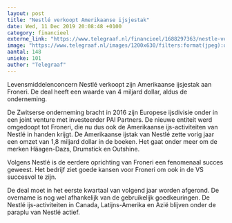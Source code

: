 ```yaml
---
layout: post
title: "Nestlé verkoopt Amerikaanse ijsjestak"
date: Wed, 11 Dec 2019 20:08:48 +0100
category: financieel
externe_link: "https://www.telegraaf.nl/financieel/1688297363/nestle-verkoopt-amerikaanse-ijsjestak"
image: "https://www.telegraaf.nl/images/1200x630/filters:format(jpeg):quality(80)/cdn-kiosk-api.telegraaf.nl/b781e3be-1c49-11ea-9f4e-02c309bc01c1.jpg"
aantal: 148
unieke: 101
author: "Telegraaf"
---
```


<p class="intro">Levensmiddelenconcern Nestlé verkoopt zijn Amerikaanse ijsjestak aan Froneri. De deal heeft een waarde van 4 miljard dollar, aldus de onderneming.</p> <p>De Zwitserse onderneming bracht in 2016 zijn Europese ijsdivisie onder in een joint venture met investeerder PAI Partners. De nieuwe entiteit werd omgedoopt tot Froneri, die nu dus ook de Amerikaanse ijs-activiteiten van Nestlé in handen krijgt. De Amerikaanse ijstak van Nestlé zette vorig jaar een omzet van 1,8 miljard dollar in de boeken. Het gaat onder meer om de merken Häagen-Dazs, Drumstick en Outshine.</p><p>Volgens Nestlé is de eerdere oprichting van Froneri een fenomenaal succes geweest. Het bedrijf ziet goede kansen voor Froneri om ook in de VS succesvol te zijn.</p><p>De deal moet in het eerste kwartaal van volgend jaar worden afgerond. De overname is nog wel afhankelijk van de gebruikelijk goedkeuringen. De Nestlé ijs-activiteiten in Canada, Latijns-Amerika en Azië blijven onder de paraplu van Nestlé actief.</p>
